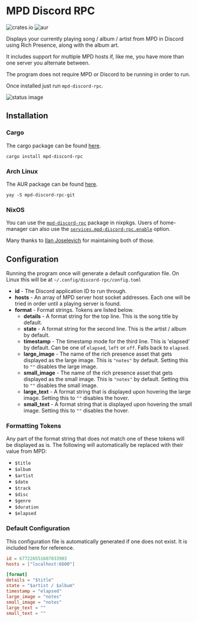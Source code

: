 # MPD Discord RPC

![crates.io](https://img.shields.io/crates/v/mpd-discord-rpc)
![aur](https://img.shields.io/aur/version/mpd-discord-rpc-git)

Displays your currently playing song / album / artist from MPD in Discord using Rich Presence,
along with the album art.

It includes support for multiple MPD hosts if, like me, you have more than one server you alternate between.

The program does not require MPD or Discord to be running in order to run.

Once installed just run `mpd-discord-rpc`.

![status image](https://user-images.githubusercontent.com/5057870/174365384-f8ce4aae-cd99-4177-9304-da757206015a.png)

## Installation

### Cargo

The cargo package can be found [here](https://crates.io/crates/mpd-discord-rpc).

```
cargo install mpd-discord-rpc
```

### Arch Linux

The AUR package can be found [here](https://aur.archlinux.org/packages/mpd-discord-rpc-git).

```
yay -S mpd-discord-rpc-git
```

### NixOS

You can use the [`mpd-discord-rpc`](https://search.nixos.org/packages?channel=unstable&show=mpd-discord-rpc&from=0&size=50&sort=relevance&type=packages&query=mpd-discord-rpc) package in nixpkgs. Users of home-manager can also use the [`services.mpd-discord-rpc.enable`](https://github.com/nix-community/home-manager/blob/master/modules/services/mpd-discord-rpc.nix) option.

Many thanks to [Ilan Joselevich](https://github.com/Kranzes) for maintaining both of those.

## Configuration

Running the program once will generate a default configuration file. On Linux this will be at `~/.config/discord-rpc/config.toml`

- **id** - The Discord application ID to run through. 
- **hosts** - An array of MPD server host socket addresses. 
    Each one will be tried in order until a playing server is found.
- **format** - Format strings. Tokens are listed below.
    - **details** - A format string for the top line. 
        This is the song title by default.
    - **state** - A format string for the second line. 
        This is the artist / album by default.
    - **timestamp** - The timestamp mode for the third line. 
        This is 'elapsed' by default.
        Can be one of `elapsed`, `left` or `off`. Falls back to `elapsed`.
    - **large_image** - The name of the rich presence asset that gets displayed as the large image. This is `"notes"` by default. Setting this to `""` disables the large image.
    - **small_image** - The name of the rich presence asset that gets displayed as the small image. This is `"notes"` by default. Setting this to `""` disables the small image.
    - **large_text** - A format string that is displayed upon hovering the large image. Setting this to `""` disables the hover.
    - **small_text** - A format string that is displayed upon hovering the small image. Setting this to `""` disables the hover.

### Formatting Tokens

Any part of the format string that does not match one of these tokens will be displayed as is.
The following will automatically be replaced with their value from MPD:

- `$title`
- `$album`
- `$artist`
- `$date`
- `$track`
- `$disc`
- `$genre`
- `$duration`
- `$elapsed`

### Default Configuration

This configuration file is automatically generated if one does not exist. 
It is included here for reference.

```toml
id = 677226551607033903
hosts = ["localhost:6600"]

[format]
details = "$title"
state = "$artist / $album"
timestamp = "elapsed"
large_image = "notes"
small_image = "notes"
large_text = ""
small_text = ""
```
